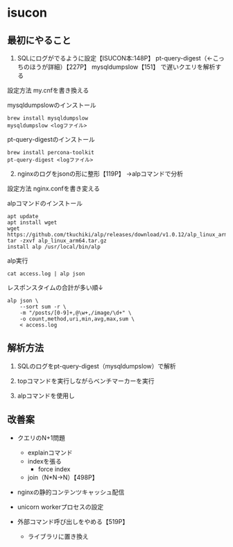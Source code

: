 # isucon


## 最初にやること

1. SQLにログがでるように設定【ISUCON本:148P】
pt-query-digest（←こっちのほうが詳細）【227P】
mysqldumpslow【151】
で遅いクエリを解析する

設定方法
my.cnfを書き換える

mysqldumpslowのインストール
```
brew install mysqldumpslow
mysqldumpslow <logファイル>
```


pt-query-digestのインストール
```
brew install percona-toolkit
pt-query-digest <logファイル>
```


2. nginxのログをjsonの形に整形【119P】
→alpコマンドで分析

設定方法
nginx.confを書き変える

alpコマンドのインストール
```
apt update
apt install wget
wget https://github.com/tkuchiki/alp/releases/download/v1.0.12/alp_linux_arm64.tar.gz
tar -zxvf alp_linux_arm64.tar.gz
install alp /usr/local/bin/alp
```

alp実行
```
cat access.log | alp json
```
レスポンスタイムの合計が多い順↓
```
alp json \
	--sort sum -r \
	-m "/posts/[0-9]+,@\w+,/image/\d+" \
	-o count,method,uri,min,avg,max,sum \
	< access.log
```

## 解析方法
1. SQLのログをpt-query-digest（mysqldumpslow）で解析

1. topコマンドを実行しながらベンチマーカーを実行

1. alpコマンドを使用し


## 改善案
- クエリのN+1問題
    - explainコマンド
    - indexを張る
        - force index
    - join（N*N→N）【498P】
    
- nginxの静的コンテンツキャッシュ配信
- unicorn workerプロセスの設定
- 外部コマンド呼び出しをやめる【519P】
    - ライブラリに置き換え